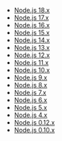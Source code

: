 <!--
 This file is used for all the translation files in
 'locale' folder at 'docs/index.md' to replace the variable
 in order to avoid missing adding Node.js links.
-->

- [Node.js 18.x](https://nodejs.org/docs/latest-v18.x/api/)
- [Node.js 17.x](https://nodejs.org/docs/latest-v17.x/api/)
- [Node.js 16.x](https://nodejs.org/docs/latest-v16.x/api/)
- [Node.js 15.x](https://nodejs.org/docs/latest-v15.x/api/)
- [Node.js 14.x](https://nodejs.org/docs/latest-v14.x/api/)
- [Node.js 13.x](https://nodejs.org/docs/latest-v13.x/api/)
- [Node.js 12.x](https://nodejs.org/docs/latest-v12.x/api/)
- [Node.js 11.x](https://nodejs.org/docs/latest-v11.x/api/)
- [Node.js 10.x](https://nodejs.org/docs/latest-v10.x/api/)
- [Node.js 9.x](https://nodejs.org/docs/latest-v9.x/api/)
- [Node.js 8.x](https://nodejs.org/docs/latest-v8.x/api/)
- [Node.js 7.x](https://nodejs.org/docs/latest-v7.x/api/)
- [Node.js 6.x](https://nodejs.org/docs/latest-v6.x/api/)
- [Node.js 5.x](https://nodejs.org/docs/latest-v5.x/api/)
- [Node.js 4.x](https://nodejs.org/docs/latest-v4.x/api/)
- [Node.js 0.12.x](https://nodejs.org/docs/latest-v0.12.x/api/)
- [Node.js 0.10.x](https://nodejs.org/docs/latest-v0.10.x/api/)
